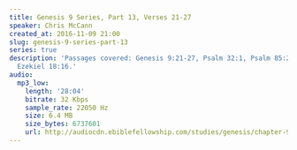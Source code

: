 ```yaml
---
title: Genesis 9 Series, Part 13, Verses 21-27
speaker: Chris McCann
created_at: 2016-11-09 21:00
slug: genesis-9-series-part-13
series: true
description: 'Passages covered: Genesis 9:21-27, Psalm 32:1, Psalm 85:2, Isaiah 58:6,7,
  Ezekiel 18:16.'
audio:
  mp3_low:
    length: '28:04'
    bitrate: 32 Kbps
    sample_rate: 22050 Hz
    size: 6.4 MB
    size_bytes: 6737601
    url: http://audiocdn.ebiblefellowship.com/studies/genesis/chapter-9/2016.11.09_McCann_-_Genesis_9_Series_Part_13.mp3
---
```

